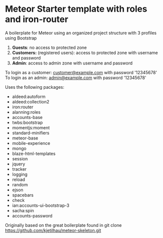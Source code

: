 # Meteor Starter template with roles and iron-router
A boilerplate for Meteor using an organized project structure with 3 profiles using Bootstrap

 1. **Guests**: no access to protected zone
 2. **Customers:** (registered
    users): access to protected zone with username and password
 3. **Admin**: access to admin zone with username and password

To login as a customer: customer@example.com with password '12345678'
To login as an admin: admin@example.com with password '12345678'

Uses the following packages:

 - aldeed:autoform
 - aldeed:collection2
 - iron:router
 - alanning:roles
 - accounts-base
 - twbs:bootstrap
 - momentjs:moment
 - standard-minifiers
 - meteor-base
 - mobile-experience
 - mongo
 - blaze-html-templates
 - session
 - jquery
 - tracker
 - logging
 - reload
 - random
 - ejson
 - spacebars
 - check
 - ian:accounts-ui-bootstrap-3
 - sacha:spin
 - accounts-password

Originally based on the great boilerplate found in git clone https://github.com/kjetilhau/meteor-skeleton.git

